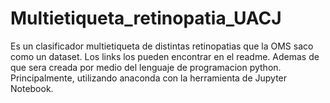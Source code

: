 # Multietiqueta_retinopatia_UACJ
Es un clasificador multietiqueta de distintas retinopatias que la OMS saco como un dataset. Los links los pueden encontrar en el readme. Ademas de que sera creada por medio del lenguaje de programacion python. Principalmente, utilizando anaconda con la herramienta de Jupyter Notebook. 
